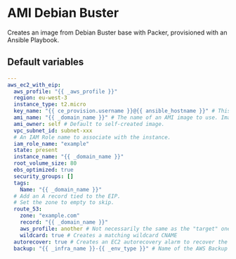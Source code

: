 # AMI Debian Buster

Creates an image from Debian Buster base with Packer, provisioned with an Ansible Playbook.

<!--TOC-->
<!--ENDTOC-->

<!--ROLEVARS-->
## Default variables
```yaml
---
aws_ec2_with_eip:
  aws_profile: "{{ _aws_profile }}"
  region: eu-west-3
  instance_type: t2.micro
  key_name: "{{ ce_provision.username }}@{{ ansible_hostname }}" # This needs to match your "provision" user SSH key.
  ami_name: "{{ _domain_name }}" # The name of an AMI image to use. Image must exists in the same region.
  ami_owner: self # Default to self-created image.
  vpc_subnet_id: subnet-xxx
  # An IAM Role name to associate with the instance.
  iam_role_name: "example"
  state: present
  instance_name: "{{ _domain_name }}"
  root_volume_size: 80
  ebs_optimized: true
  security_groups: []
  tags:
    Name: "{{ _domain_name }}"
  # Add an A record tied to the EIP.
  # Set the zone to empty to skip.
  route_53:
    zone: "example.com"
    record: "{{ _domain_name }}"
    aws_profile: another # Not necessarily the same as the "target" one.
    wildcard: true # Creates a matching wildcard CNAME
  autorecover: true # Creates an EC2 autorecovery alarm to recover the machine if a system failure occurs.
  backup: "{{ _infra_name }}-{{ _env_type }}" # Name of the AWS Backup plan to use to backup the instance.

```

<!--ENDROLEVARS-->
